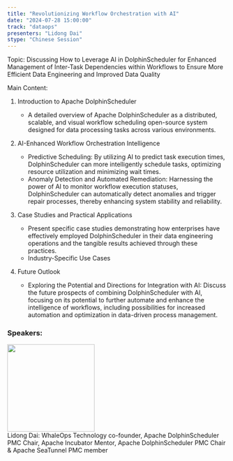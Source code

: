 ```yaml
---
title: "Revolutionizing Workflow Orchestration with AI"
date: "2024-07-28 15:00:00" 
track: "dataops"
presenters: "Lidong Dai"
stype: "Chinese Session"
---
```

Topic: Discussing How to Leverage AI in DolphinScheduler for Enhanced Management of Inter-Task Dependencies within Workflows to Ensure More Efficient Data Engineering and Improved Data Quality

Main Content:

1. Introduction to Apache DolphinScheduler
   - A detailed overview of Apache DolphinScheduler as a distributed, scalable, and visual workflow scheduling open-source system designed for data processing tasks across various environments.

2. AI-Enhanced Workflow Orchestration Intelligence
   - Predictive Scheduling:
     By utilizing AI to predict task execution times, DolphinScheduler can more intelligently schedule tasks, optimizing resource utilization and minimizing wait times.
   - Anomaly Detection and Automated Remediation:
     Harnessing the power of AI to monitor workflow execution statuses, DolphinScheduler can automatically detect anomalies and trigger repair processes, thereby enhancing system stability and reliability.

3. Case Studies and Practical Applications
   - Present specific case studies demonstrating how enterprises have effectively employed DolphinScheduler in their data engineering operations and the tangible results achieved through these practices.
   - Industry-Specific Use Cases
    
4. Future Outlook
   - Exploring the Potential and Directions for Integration with AI:
     Discuss the future prospects of combining DolphinScheduler with AI, focusing on its potential to further automate and enhance the intelligence of workflows, including possibilities for increased automation and optimization in data-driven process management.
 ### Speakers: 
 <img src="https://sessionize.com/image/4111-400o400o1-EbsYKdF59MMhddHtBrH9oS.png" width="200" /><br>Lidong Dai: WhaleOps Technology co-founder, Apache DolphinScheduler PMC Chair, Apache Incubator Mentor, Apache DolphinScheduler PMC Chair & Apache SeaTunnel PMC member
 <br><br>